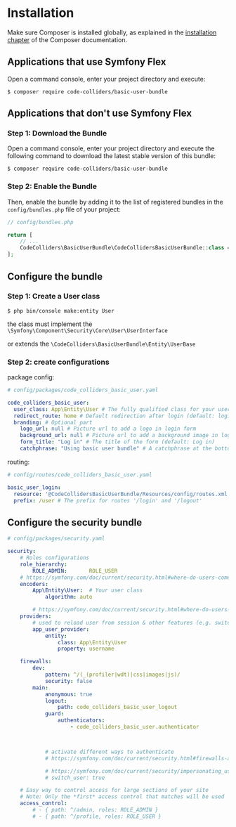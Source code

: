 Installation
============

Make sure Composer is installed globally, as explained in the
[installation chapter](https://getcomposer.org/doc/00-intro.md)
of the Composer documentation.

Applications that use Symfony Flex
----------------------------------

Open a command console, enter your project directory and execute:

```console
$ composer require code-colliders/basic-user-bundle
```

Applications that don't use Symfony Flex
----------------------------------------

### Step 1: Download the Bundle

Open a command console, enter your project directory and execute the
following command to download the latest stable version of this bundle:

```console
$ composer require code-colliders/basic-user-bundle
```

### Step 2: Enable the Bundle

Then, enable the bundle by adding it to the list of registered bundles
in the `config/bundles.php` file of your project:

```php
// config/bundles.php

return [
    // ...
    CodeColliders\BasicUserBundle\CodeCollidersBasicUserBundle::class => ['all' => true],
];
```

Configure the bundle
----------------------------------------

### Step 1: Create a User class
```console
$ php bin/console make:entity User
```
the class must implement the `\Symfony\Component\Security\Core\User\UserInterface`
 
 or extends the `\CodeColliders\BasicUserBundle\Entity\UserBase`

### Step 2: create configurations

package config:
```yaml
# config/packages/code_colliders_basic_user.yaml

code_colliders_basic_user:
  user_class: App\Entity\User # The fully qualified class for your user
  redirect_route: home # Default redirection after login (default: login page)
  branding: # Optional part
    logo_url: null # Picture url to add a logo in login form  
    background_url: null # Picture url to add a background image in login form page
    form_title: "Log in" # The title of the form (default: Log in)
    catchphrase: "Using basic user bundle" # A catchphrase at the bottom of the form
```

routing:
```yaml
# config/routes/code_colliders_basic_user.yaml

basic_user_login:
  resource: '@CodeCollidersBasicUserBundle/Resources/config/routes.xml'
  prefix: /user # The prefix for routes '/login' and '/logout'
```

Configure the security bundle
----------------------------------------

```yaml
# config/packages/security.yaml

security:
    # Roles configurations
    role_hierarchy:
        ROLE_ADMIN:       ROLE_USER
    # https://symfony.com/doc/current/security.html#where-do-users-come-from-user-providers
    encoders:
        App\Entity\User:  # Your user class
            algorithm: auto

        # https://symfony.com/doc/current/security.html#where-do-users-come-from-user-providers
    providers:
        # used to reload user from session & other features (e.g. switch_user)
        app_user_provider:
            entity:
                class: App\Entity\User
                property: username

    firewalls:
        dev:
            pattern: ^/(_(profiler|wdt)|css|images|js)/
            security: false
        main:
            anonymous: true
            logout:
                path: code_colliders_basic_user_logout
            guard:
                authenticators:
                    - code_colliders_basic_user.authenticator



            # activate different ways to authenticate
            # https://symfony.com/doc/current/security.html#firewalls-authentication

            # https://symfony.com/doc/current/security/impersonating_user.html
            # switch_user: true

    # Easy way to control access for large sections of your site
    # Note: Only the *first* access control that matches will be used
    access_control:
        # - { path: ^/admin, roles: ROLE_ADMIN }
        # - { path: ^/profile, roles: ROLE_USER }

 
```

